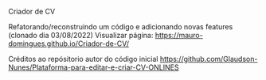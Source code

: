 Criador de CV

Refatorando/reconstruindo um código e adicionando novas features (clonado dia 03/08/2022)
Visualizar página: https://mauro-domingues.github.io/Criador-de-CV/

Créditos ao repósitorio autor do código inicial https://github.com/Glaudson-Nunes/Plataforma-para-editar-e-criar-CV-ONLINES